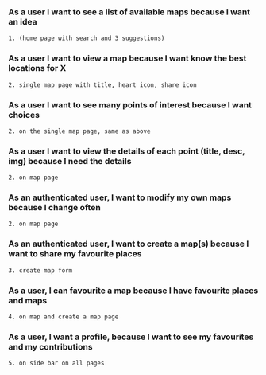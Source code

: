 ### As a user I want to see a list of available maps because I want an idea

    1. (home page with search and 3 suggestions)

### As a user I want to view a map because I want know the best locations for X

    2. single map page with title, heart icon, share icon

### As a user I want to see many points of interest because I want choices

    2. on the single map page, same as above

### As a user I want to view the details of each point (title, desc, img) because I need the details

    2. on map page

### As an authenticated user, I want to modify my own maps because I change often

    2. on map page

### As an authenticated user, I want to create a map(s) because I want to share my favourite places

    3. create map form

### As a user, I can favourite a map because I have favourite places and maps

    4. on map and create a map page

### As a user, I want a profile, because I want to see my favourites and my contributions

    5. on side bar on all pages

